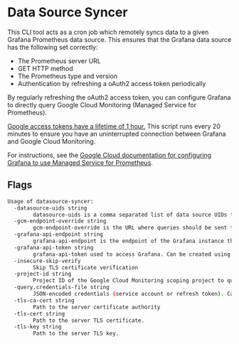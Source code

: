 # Data Source Syncer

This CLI tool acts as a cron job which remotely syncs data to a given Grafana Prometheus data source. This ensures that the Grafana data source has the following set correctly:

* The Prometheus server URL
* GET HTTP method
* The Prometheus type and version
* Authentication by refreshing a oAuth2 access token periodically

By regularly refreshing the oAuth2 access token, you can configure Grafana to directly query Google Cloud Monitoring (Managed Service for Prometheus).

[Google access tokens have a lifetime of 1 hour.](https://cloud.google.com/docs/authentication/token-types#at-lifetime) This script runs every 20 minutes to ensure you have an uninterrupted connection between Grafana and Google Cloud Monitoring.

For instructions, see the [Google Cloud documentation for configuring Grafana to use Managed Service for Prometheus](https://cloud.google.com/stackdriver/docs/managed-prometheus/query).

## Flags

```bash mdox-exec="bash hack/format_help.sh datasource-syncer"
Usage of datasource-syncer:
  -datasource-uids string
    	datasource-uids is a comma separated list of data source UIDs to update.
  -gcm-endpoint-override string
    	gcm-endpoint-override is the URL where queries should be sent to from Grafana. This should be left blank in almost all circumstances.
  -grafana-api-endpoint string
    	grafana-api-endpoint is the endpoint of the Grafana instance that contains the data sources to update.
  -grafana-api-token string
    	grafana-api-token used to access Grafana. Can be created using: https://grafana.com/docs/grafana/latest/administration/service-accounts/#create-a-service-account-in-grafana
  -insecure-skip-verify
    	Skip TLS certificate verification
  -project-id string
    	Project ID of the Google Cloud Monitoring scoping project to query. Queries sent to this project will union results from all projects within the scope.
  -query.credentials-file string
    	JSON-encoded credentials (service account or refresh token). Can be left empty if default credentials have sufficient permission.
  -tls-ca-cert string
    	Path to the server certificate authority
  -tls-cert string
    	Path to the server TLS certificate.
  -tls-key string
    	Path to the server TLS key.
```
